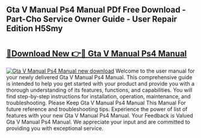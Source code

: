 ## Gta V Manual Ps4 Manual PDf Free Download - Part-Cho Service Owner Guide - User Repair Edition H5Smy

# <h2><a href="http://bc20847.oget.top/?id=Gta+V+Manual+Ps4+Manual">🔗Download New 👉🔴 Gta V Manual Ps4 Manual</a></h2>

[![Gta V Manual Ps4 Manual new download](https://i.imgur.com/5g1atiW.png)](http://bc20847.oget.top/?id=Gta+V+Manual+Ps4+Manual)
Welcome to the user manual for your newly delivered Gta V Manual Ps4 Manual. This comprehensive guide is intended to help you get started with your product and provide you with a thorough understanding of its features, functions, and capabilities. You will find step-by-step instructions for installation, operation, maintenance, and troubleshooting. Please Keep Gta V Manual Ps4 Manual This Manual For future reference and troubleshooting tips. Experience the power of list of features with your new Gta V Manual Ps4 Manual. Your Feedback is Valued Gta V Manual Ps4 Manual. We appreciate your input and are committed to providing you with exceptional service.
